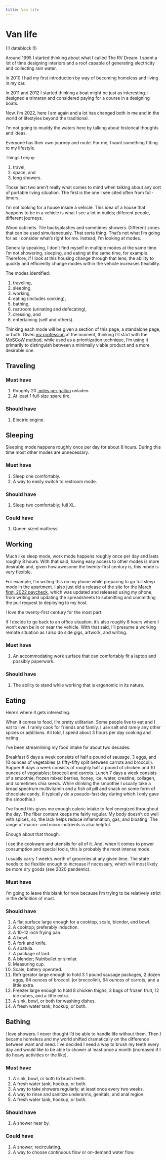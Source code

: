 ```yaml
---
title: Van life
---
```


# Van life

{!! dateblock !!}

Around 1995 I started thinking about what I called The RV Dream. I spent a lot of time designing interiors and a roof capable of generating electricity and collecting rain water.

In 2010 I had my first introduction by way of becoming homeless and living in my car. 

In 2011 and 2012 I started thinking a boat might be just as interesting. I designed a trimaran and considered paying for a course in a designing boats.

Now, I’m 2022, here I am again and a lot has changed both in me and in the world of lifestyles beyond the traditional.

I’m not going to muddy the waters here by talking about historical thoughts and ideas. 

Everyone has their own journey and route. For me, I want something fitting to my lifestyle.

Things I enjoy:

1. travel,
2. space, and
3. long showers.

Those last two aren’t really what comes to mind when talking about any sort of portable living situation. The first is the one I see cited often from full-timers.

I’m not looking for a house inside a vehicle. This idea of a house that happens to be in a vehicle is what I see a lot in builds; different people, different journeys.

Wood cabinets. Tile backsplashes and sometimes showers. Different zones that can be used simultaneously. That sorta thing. That’s not what I’m going for as I consider what’s right for me. Instead, I’m looking at modes.

Generally speaking, I don’t find myself in multiple modes at the same time. I’m not showering, sleeping, and eating at the same time, for example. Therefore, if I look at this housing change through that lens, the ability to quickly and efficiently change modes within the vehicle increases flexibility.

The modes identified:

1. traveling,
2. sleeping,
3. working,
4. eating (includes cooking),
5. bathing,
6. restroom (urinating and defecating),
7. dressing, and
8. entertaining (self and others).

Thinking each mode will be given a section of this page, a standalone page, or both. Given [my profession](/coaching/) at the moment, thinking I’ll start with the [MoSCoW method](https://en.m.wikipedia.org/wiki/MoSCoW_method), while used as a prioritization technique, I’m using it primarily to distinguish between a minimally viable product and a more desirable one.

## Traveling

### Must have

1. Roughly 20 [.miles per gallon](mpg) unladen.
2. At least 1 full-size spare tire.

### Should have

1. Electric engine.

## Sleeping 

Sleeping mode happens roughly once per day for about 8 hours. During this time most other modes are unnecessary.

### Must have

1. Sleep one comfortably.
2. A way to easily switch to restroom mode.

### Should have

1. Sleep two comfortably; full XL.

### Could have

1. Queen sized mattress.

## Working

Much like sleep mode, work mode happens roughly once per day and lasts roughly 8 hours. With that said, having easy access to other modes is more desirable and, given how awesome the twenty-first century is, this mode is very flexible.

For example, I’m writing this on my phone while preparing to go full sleep mode in the apartment. I also just did a release of the site for the [March first, 2022 paycheck](/finances/building-wealth-paycheck-to-paycheck/20220301/), which was updated and released using my phone; from writing and updating the spreadsheets to submitting and committing the pull request to deploying to my host.

I love the twenty-first century for the most part.

If I decide to go back to an office situation, it’s also roughly 8 hours where I won’t even be in or near the vehicle. With that said, I’ll presume a working remote situation as I also do side gigs, artwork, and writing.

### Must have

1. An accommodating work surface that can comfortably fit a laptop and possibly paperwork.

### Should have

1. The ability to stand while working that is ergonomic in its nature.

## Eating

Here’s where it gets interesting.

When it comes to food, I’m pretty utilitarian. Some people live to eat and I eat to live. I rarely cook for friends and family. I use salt and rarely any other spices or additions. All told, I spend about 3 hours per day cooking and eating.

I’ve been streamlining my food intake for about two decades.

Breakfast 6 days a week consists of half a pound of sausage, 3 eggs, and 10 ounces of vegetables (a fifty-fifty split between carrots and broccoli). Supper 6 days a week consists of roughly half a pound of chicken and 10 ounces of vegetables; broccoli and carrots. Lunch 7 days a week consists of a smoothie; frozen mixed berries, honey, ice, water, creatine, collagen, and sometimes chia seeds. While drinking the smoothie I usually take a broad spectrum multivitamin and a fish oil pill and snack on some form of chocolate candy. (I typically do a pseudo-fast day during which I only gave the smoothie.)

I’ve found this gives me enough caloric intake to feel energized throughout the day. The fiber content keeps me fairly regular. My body doesn’t do well with spices, so, the lack helps reduce inflammation, gas, and bloating. The range of macro- and micro-nutrients is also helpful.

Enough about that though. 

I use the cookware and utensils for all of it. And, when it comes to power consumption and special tools, this is probably the most intense mode.

I usually carry 1 week’s worth of groceries at any given time. The state needs to be flexible enough to increase if necessary, which will most likely be more dry goods (see 2020 pandemic).

### Must have

I’m going to leave this blank for now because I’m trying to be relatively strict in the definition of must.

### Should have

1. A flat surface large enough for a cooktop, scale, blender, and bowl.
2. A cooktop; preferably induction.
3. A 10–12 inch frying pan.
4. A bowl.
5. A fork and knife.
6. A spatula.
7. A package of lard.
7. A blender; Nutribullet or similar.
8. Measuring cup.
9. Scale; battery operated.
10. Refrigerator large enough to hold 3 1 pound sausage packages, 2 dozen eggs, 64 ounces of broccoli (or broccolini), 64 ounces of carrots, and a little extra.
11. Freezer large enough to hold 8 chicken thighs, 3 bags of frozen fruit, 12 ice cubes, and a little extra.
12. A sink, bowl, or both for washing dishes.
13. A fresh water tank, hookup, or both.

## Bathing

I love showers. I never thought I’d be able to handle life without them. Then I became homeless and my world shifted dramatically on the difference between want and need. I’ve decided I need a way to brush my teeth every day and would like to be able to shower at least once a month (increased if I do heavy activities or the like).

### Must have

1. A sink, bowl, or both to brush teeth.
2. A fresh water tank, hookup, or both.
3. A way to take showers regularly; at least once every two weeks.
4. A way to rinse and sanitize underarms, genitals, and anal region.
5. A fresh water tank, hookup, or both.

### Should have

1. A shower near by.

### Could have

1. A shower; recirculating.
2. A way to choose continuous flow or on-demand water flow.